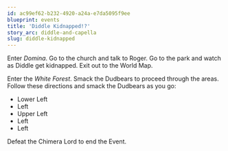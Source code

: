 ```yaml
---
id: ac99ef62-b232-4920-a24a-e7da5095f9ee
blueprint: events
title: 'Diddle Kidnapped!?'
story_arc: diddle-and-capella
slug: diddle-kidnapped
---
```

Enter *Domina*. Go to the church and talk to Roger. Go to the park and watch as Diddle get kidnapped. Exit out to the World Map.

Enter the *White Forest*. Smack the Dudbears to proceed through the areas. Follow these directions and smack the Dudbears as you go:

* Lower Left
* Left
* Upper Left
* Left
* Left

Defeat the Chimera Lord to end the Event.